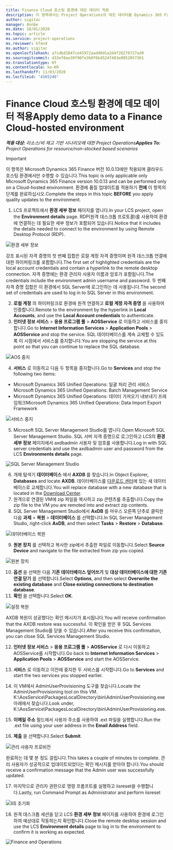 ```yaml
---
title: Finance Cloud 호스팅 환경에 데모 데이터 적용
description: 이 항목에서는 Project Operations의 데모 데이터를 Dynamics 365 Finance 클라우드 호스팅 환경에 적용하는 방법을 설명합니다.
author: sigitac
manager: Annbe
ms.date: 10/01/2020
ms.topic: article
ms.service: project-operations
ms.reviewer: kfend
ms.author: sigitac
ms.openlocfilehash: a7cdbd2847ce45972aadd0d1a2d4f26270727ad9
ms.sourcegitcommit: d33ef0ae39f90fe3b0f6b4524f483e8052057361
ms.translationtype: HT
ms.contentlocale: ko-KR
ms.lasthandoff: 11/03/2020
ms.locfileid: "4365246"
---
```

# <a name="apply-demo-data-to-a-finance-cloud-hosted-environment"></a><span data-ttu-id="1170c-103">Finance Cloud 호스팅 환경에 데모 데이터 적용</span><span class="sxs-lookup"><span data-stu-id="1170c-103">Apply demo data to a Finance Cloud-hosted environment</span></span>

<span data-ttu-id="1170c-104">_**적용 대상:** 리소스/비 재고 기반 시나리오에 대한 Project Operations_</span><span class="sxs-lookup"><span data-stu-id="1170c-104">_**Applies To:** Project Operations for resource/non-stocked based scenarios_</span></span>

> [!IMPORTANT]
> <span data-ttu-id="1170c-105">이 항목은 Microsoft Dynamics 365 Finance 버전 10.0.13에만 적용되며 클라우드 호스팅 환경에서만 수행할 수 있습니다.</span><span class="sxs-lookup"><span data-stu-id="1170c-105">This topic is only applicable only Microsoft Dynamics 365 Finance version 10.0.13 and can be performed only on a Cloud-hosted environment.</span></span> <span data-ttu-id="1170c-106">환경에 품질 업데이트를 적용하기 **전에** 이 항목의 단계를 완료하십시오.</span><span class="sxs-lookup"><span data-stu-id="1170c-106">Complete the steps in this topic **BEFORE** you apply quality updates to the environment.</span></span>

1. <span data-ttu-id="1170c-107">LCS 프로젝트에서 **환경 세부 정보** 페이지를 엽니다.</span><span class="sxs-lookup"><span data-stu-id="1170c-107">In your LCS project, open the **Environment details** page.</span></span> <span data-ttu-id="1170c-108">RDP(원격 데스크톱 프로토콜)를 사용하여 환경에 연결하는 데 필요한 세부 정보가 포함되어 있습니다.</span><span class="sxs-lookup"><span data-stu-id="1170c-108">Notice that it includes the details needed to connect to the environment by using Remote Desktop Protocol (RDP).</span></span>

![ 환경 세부 정보](./media/1EnvironmentDetails.png)

<span data-ttu-id="1170c-110">강조 표시된 자격 증명의 첫 번째 집합은 로컬 계정 자격 증명이며 원격 데스크톱 연결에 대한 하이퍼링크를 포함합니다.</span><span class="sxs-lookup"><span data-stu-id="1170c-110">The first set of highlighted credentials are the local account credentials and contain a hyperlink to the remote desktop connection.</span></span> <span data-ttu-id="1170c-111">자격 증명에는 환경 관리자 사용자 이름과 암호가 포함됩니다.</span><span class="sxs-lookup"><span data-stu-id="1170c-111">The credentials include the environment admin username and password.</span></span> <span data-ttu-id="1170c-112">두 번째 자격 증명 집합은 이 환경에서 SQL Server에 로그인하는 데 사용됩니다.</span><span class="sxs-lookup"><span data-stu-id="1170c-112">The second set of credentials are used to log in to SQL Server in this environment.</span></span>

2. <span data-ttu-id="1170c-113">**로컬 계정** 의 하이퍼링크로 환경에 원격 연결하고 **로컬 계정 자격 증명** 을 사용하여 인증합니다.</span><span class="sxs-lookup"><span data-stu-id="1170c-113">Remote to the environment by the hyperlink in **Local Accounts**, and use the **Local Account credentials** to authenticate.</span></span>
3. <span data-ttu-id="1170c-114">**인터넷 정보 서비스** > **응용 프로그램 풀** > **AOSService** 로 이동하고 서비스를 중지합니다.</span><span class="sxs-lookup"><span data-stu-id="1170c-114">Go to **Internet Information Services** > **Application Pools** > **AOSService** and stop the service.</span></span> <span data-ttu-id="1170c-115">SQL 데이터베이스를 계속 교체할 수 있도록 이 시점에서 서비스를 중지합니다.</span><span class="sxs-lookup"><span data-stu-id="1170c-115">You are stopping the service at this point so that you can continue to replace the SQL database.</span></span>

![AOS 중지](./media/2StopAOS.png)

4. <span data-ttu-id="1170c-117">**서비스** 로 이동하고 다음 두 항목을 중지합니다.</span><span class="sxs-lookup"><span data-stu-id="1170c-117">Go to **Services** and stop the following two items:</span></span>

- <span data-ttu-id="1170c-118">Microsoft Dynamics 365 Unified Operations: 일괄 처리 관리 서비스</span><span class="sxs-lookup"><span data-stu-id="1170c-118">Microsoft Dynamics 365 Unified Operations: Batch Management Service</span></span>
- <span data-ttu-id="1170c-119">Microsoft Dynamics 365 Unified Operations: 데이터 가져오기 내보내기 프레임워크</span><span class="sxs-lookup"><span data-stu-id="1170c-119">Microsoft Dynamics 365 Unified Operations: Data Import Export Framework</span></span>

![서비스 중지](./media/3StopServices.png)

5. <span data-ttu-id="1170c-121">Microsoft SQL Server Management Studio를 엽니다.</span><span class="sxs-lookup"><span data-stu-id="1170c-121">Open Microsoft SQL Server Management Studio.</span></span> <span data-ttu-id="1170c-122">SQL 서버 자격 증명으로 로그인하고 LCS의 **환경 세부 정보** 페이지에서 axdbadmin 사용자 및 암호를 사용합니다.</span><span class="sxs-lookup"><span data-stu-id="1170c-122">Log in with SQL server credentials and use the axdbadmin user and password from the LCS **Environments details** page.</span></span>

![SQL Server Management Studio](./media/4SSMS.png)

6. <span data-ttu-id="1170c-124">개체 탐색기 **데이터베이스** 에서 **AXDB** 를 찾습니다.</span><span class="sxs-lookup"><span data-stu-id="1170c-124">In Object Explorer, **Databases** and locate **AXDB**.</span></span> <span data-ttu-id="1170c-125">데이터베이스를 [다운로드 센터](https://download.microsoft.com/download/1/a/3/1a314bd2-b082-4a87-abdc-1ba26c92b63d/ProjOpsDemoDataFOGARelease.zip)에 있는 새 데이터베이스로 교체합니다.</span><span class="sxs-lookup"><span data-stu-id="1170c-125">You will replace database with a new database that is located in the [Download Center](https://download.microsoft.com/download/1/a/3/1a314bd2-b082-4a87-abdc-1ba26c92b63d/ProjOpsDemoDataFOGARelease.zip).</span></span> 
7. <span data-ttu-id="1170c-126">원격으로 연결된 VM에 zip 파일을 복사하고 zip 콘텐츠를 추출합니다.</span><span class="sxs-lookup"><span data-stu-id="1170c-126">Copy the zip file to the VM you are remoted into and extract zip contents.</span></span>
8. <span data-ttu-id="1170c-127">SQL Server Management Studio에서 **AxDB** 를 마우스 오른쪽 단추로 클릭한 다음 **과제** > **복원** > **데이터베이스** 를 선택합니다.</span><span class="sxs-lookup"><span data-stu-id="1170c-127">In SQL Server Management Studio, right-click **AxDB**, and then select **Tasks** > **Restore** > **Database**.</span></span>

![데이터베이스 복원](./media/5RestoreDatabase.png)

9. <span data-ttu-id="1170c-129">**원본 장치** 를 선택하고 복사한 zip에서 추출한 파일로 이동합니다.</span><span class="sxs-lookup"><span data-stu-id="1170c-129">Select **Source Device** and navigate to the file extracted from zip you copied.</span></span>

![원본 장치](./media/6SourceDevice.png)

10. <span data-ttu-id="1170c-131">**옵션** 을 선택한 다음 **기존 데이터베이스 덮어쓰기** 및 **대상 데이터베이스에 대한 기존 연결 닫기** 를 선택합니다.</span><span class="sxs-lookup"><span data-stu-id="1170c-131">Select **Options**, and then select **Overwrite the existing database** and **Close existing connections to destination database**.</span></span> 
11. <span data-ttu-id="1170c-132">**확인** 을 선택합니다.</span><span class="sxs-lookup"><span data-stu-id="1170c-132">Select **OK**.</span></span>

![설정 복원](./media/7RestoreSetting.png)

<span data-ttu-id="1170c-134">AXDB 복원이 성공했다는 확인 메시지가 표시됩니다.</span><span class="sxs-lookup"><span data-stu-id="1170c-134">You will receive confirmation that the AXDB restore was successful.</span></span> <span data-ttu-id="1170c-135">이 확인을 받은 후 SQL Services Management Studio를 닫을 수 있습니다.</span><span class="sxs-lookup"><span data-stu-id="1170c-135">After you receive this confirmation, you can close SQL Services Management Studio.</span></span>

12. <span data-ttu-id="1170c-136">**인터넷 정보 서비스** > **응용 프로그램 풀** > **AOSService** 로 다시 이동하고 AOSService를 시작합니다.</span><span class="sxs-lookup"><span data-stu-id="1170c-136">Go back to **Internet Information Services** > **Application Pools** > **AOSService** and start the AOSService.</span></span>
13. <span data-ttu-id="1170c-137">**서비스** 로 이동하고 이전에 중지한 두 서비스를 시작합니다.</span><span class="sxs-lookup"><span data-stu-id="1170c-137">Go to **Services** and start the two services you stopped earlier.</span></span>

14. <span data-ttu-id="1170c-138">이 VM에서 AdminUserProvisioning 도구를 찾습니다.</span><span class="sxs-lookup"><span data-stu-id="1170c-138">Locate the AdminUserProvisioning tool on this VM.</span></span> <span data-ttu-id="1170c-139">K:\AosService\PackagesLocalDirectory\bin\AdminUserProvisioning.exe 아래에서 찾습니다.</span><span class="sxs-lookup"><span data-stu-id="1170c-139">Look under, K:\AosService\PackagesLocalDirectory\bin\AdminUserProvisioning.exe.</span></span>
15. <span data-ttu-id="1170c-140">**이메일 주소** 필드에서 사용자 주소를 사용하여 .ext 파일을 실행합니다.</span><span class="sxs-lookup"><span data-stu-id="1170c-140">Run the .ext file using your user address in the **Email Address** field.</span></span> 
16. <span data-ttu-id="1170c-141">**제출** 을 선택합니다.</span><span class="sxs-lookup"><span data-stu-id="1170c-141">Select **Submit**.</span></span>

![관리 사용자 프로비전](./media/8AdminUserProvisioning.png)

<span data-ttu-id="1170c-143">완료하는 데 몇 분 정도 걸립니다.</span><span class="sxs-lookup"><span data-stu-id="1170c-143">This takes a couple of minutes to complete.</span></span> <span data-ttu-id="1170c-144">관리 사용자가 성공적으로 업데이트되었다는 확인 메시지를 받아야 합니다.</span><span class="sxs-lookup"><span data-stu-id="1170c-144">You should receive a confirmation message that the Admin user was successfully updated.</span></span>

17. <span data-ttu-id="1170c-145">마지막으로 관리자 권한으로 명령 프롬프트를 실행하고 iisreset을 수행합니다.</span><span class="sxs-lookup"><span data-stu-id="1170c-145">Lastly, run Command Prompt as Administrator and perform iisreset</span></span>

![IIS 초기화](./media/9IISReset.png)

18. <span data-ttu-id="1170c-147">원격 데스크톱 세션을 닫고 LCS **환경 세부 정보** 페이지를 사용하여 환경에 로그인하여 예상대로 작동하는지 확인합니다.</span><span class="sxs-lookup"><span data-stu-id="1170c-147">Close the remote desktop session and use the LCS **Environment details** page to log in to the environment to confirm it is working as expected.</span></span>

![Finance and Operations](./media/10FinanceAndOperations.png)
